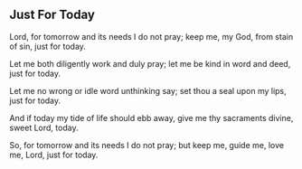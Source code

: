 ## Just For Today

Lord, for tomorrow and its needs
I do not pray;
keep me, my God, from stain of sin,
just for today.

Let me both diligently work
and duly pray;
let me be kind in word and deed,
just for today.

Let me no wrong or idle word
unthinking say;
set thou a seal upon my lips,
just for today.

And if today my tide of life
should ebb away,
give me thy sacraments divine,
sweet Lord, today.

So, for tomorrow and its needs
I do not pray;
but keep me, guide me, love me, Lord,
just for today.
